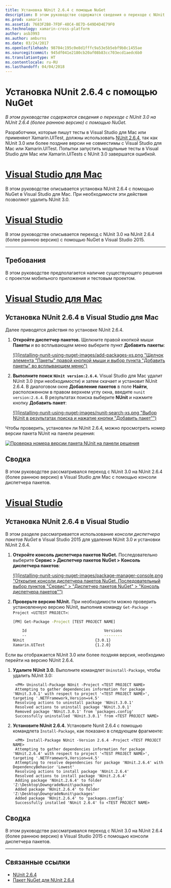 ```yaml
---
title: Установка NUnit 2.6.4 с помощью NuGet
description: В этом руководстве содержатся сведения о переходе с NUnit 3.0 на NUnit 2.6.4 (более раннюю версию) с помощью NuGet.
ms.prod: xamarin
ms.assetid: 7683F2B8-7FDF-48C4-8E7D-649D4D4E79F0
ms.technology: xamarin-cross-platform
author: asb3993
ms.author: amburns
ms.date: 03/24/2017
ms.openlocfilehash: 98704c195c0e8d1fffc9a53e5b5ebf9b8c1455ae
ms.sourcegitcommit: 945df041e2180cb20af08b83cc703ecd1aedc6b0
ms.translationtype: HT
ms.contentlocale: ru-RU
ms.lasthandoff: 04/04/2018
---
```

# <a name="installing-nunit-264-using-nuget"></a>Установка NUnit 2.6.4 с помощью NuGet

_В этом руководстве содержатся сведения о переходе с NUnit 3.0 на NUnit 2.6.4 (более раннюю версию) с помощью NuGet._

Разработчики, которые пишут тесты в Visual Studio для Mac или применяют Xamarin.UITest, должны использовать [NUnit 2.6.4](http://nunit.org/index.php?p=docHome&r=2.6.4), так как NUnit 3.0 или более поздние версии не совместимы с Visual Studio для Mac или Xamarin.UITest. Попытки запустить модульные тесты в Visual Studio для Mac или Xamarin.UITests с NUnit 3.0 завершатся ошибкой.

# <a name="visual-studio-for-mactabvsmac"></a>[Visual Studio для Mac](#tab/vsmac)

В этом руководстве описывается установка NUnit 2.6.4 с помощью NuGet в Visual Studio для Mac. При необходимости эти действия позволяют удалить NUnit 3.0.

# <a name="visual-studiotabvswin"></a>[Visual Studio](#tab/vswin)

В этом руководстве описывается переход с NUnit 3.0 на NUnit 2.6.4 (более раннюю версию) с помощью NuGet в Visual Studio 2015.

-----

## <a name="requirements"></a>Требования

В этом руководстве предполагается наличие существующего решения с проектом мобильного приложения и тестовым проектом.

# <a name="visual-studio-for-mactabvsmac"></a>[Visual Studio для Mac](#tab/vsmac)

## <a name="installing-nunit-264-in-visual-studio-for-mac"></a>Установка NUnit 2.6.4 в Visual Studio для Mac

Далее приводятся действия по установке NUnit 2.6.4.


1. **Откройте диспетчер пакетов.** Щелкните правой кнопкой мыши **Пакеты** и во всплывающем меню выберите пункт **Добавить пакеты**:

    [![](installing-nunit-using-nuget-images/add-packages-xs.png "Щелчок элемента "Пакеты" правой кнопкой мыши и выбор пункта "Добавить пакеты" во всплывающем меню")](installing-nunit-using-nuget-images/add-packages-xs.png#lightbox)
    
1. **Выполните поиск `NUnit version:2.6.4`.** Visual Studio для Mac удалит NUnit 3.0 (при необходимости) и затем скачает и установит NUnit 2.6.4. В диалоговом окне **Добавление пакетов** в поле **Найти**, расположенном в правом верхнем углу окна, введите `nunit version:2.6.4`. В результатах поиска выберите **NUnit** и нажмите кнопку **Добавить пакет**:

    [![](installing-nunit-using-nuget-images/nunit-search-xs.png "Выбор NUnit в результатах поиска и нажатие кнопки "Добавить пакет"")](installing-nunit-using-nuget-images/nunit-search-xs.png#lightbox)


Чтобы проверить, установлен ли NUnit 2.6.4, можно просмотреть номер версии пакета NUnit на панели решения:

[![](installing-nunit-using-nuget-images/nunit-2-6-4-installed.png "Проверка номера версии пакета NUnit на панели решения")](installing-nunit-using-nuget-images/nunit-2-6-4-installed.png#lightbox)

## <a name="summary"></a>Сводка

В этом руководстве рассматривался переход с NUnit 3.0 на NUnit 2.6.4 (более раннюю версию) в Visual Studio для Mac с помощью консоли диспетчера пакетов.


# <a name="visual-studiotabvswin"></a>[Visual Studio](#tab/vswin)

## <a name="installing-nunit-264-in-visual-studio"></a>Установка NUnit 2.6.4 в Visual Studio

В этом разделе рассматривается использование _консоли диспетчера пакетов NuGet_ в Visual Studio 2015 для удаления NUnit 3.0 и установки NUnit 2.6.4.


1. **Откройте консоль диспетчера пакетов NuGet.** Последовательно выберите **Сервис > Диспетчер пакетов NuGet > Консоль диспетчера пакетов**:

    [![](installing-nunit-using-nuget-images/package-manager-console.png "Открытие консоли диспетчера пакетов NuGet. Последовательный выбор пунктов "Сервис" > "Диспетчер пакетов NuGet" > "Консоль диспетчера пакетов"")](installing-nunit-using-nuget-images/package-manager-console.png#lightbox)
    
1. **Проверьте версию NUnit.** При необходимости можно проверить установленную версию NUnit, выполнив команду `Get-Package -Project <UITEST PROJECT>`:

    ```bash
    [PM] Get-Package -Project [TEST PROJECT NAME]
    
        Id                                  Versions                                 ProjectName
        --                                  --------                                 -----------
    NUnit                               {3.0.1}                                  [TEST PROJECT NAME]
    Xamarin.UITest                      {1.2.0}                                  [TEST PROJECT NAME]
    ```

Если вы отображается NUnit 3.0 или более поздняя версия, необходимо перейти на версию NUnit 2.6.4.

1. **Удалите NUnit 3.0.** Выполните командлет `Uninstall-Package`, чтобы удалить NUnit 3.0:

        <PM> Uninstall-Package NUnit -Project <TEST PROJECT NAME>
        Attempting to gather dependencies information for package 'NUnit.3.0.1' with respect to project '<TEST PROJECT NAME>', targeting '.NETFramework,Version=v4.5'
        Resolving actions to uninstall package 'NUnit.3.0.1'
        Resolved actions to uninstall package 'NUnit.3.0.1'
        Removed package 'NUnit.3.0.1' from 'packages.config'
        Successfully uninstalled 'NUnit.3.0.1' from <TEST PROJECT NAME>

1. **Установите NUnit 2.6.4.** Установите Nunit 2.6.4 с помощью командлета `Install-Package`, как показано в следующем фрагменте:

        <PM> Install-Package NUnit -Version 2.6.4 -Project <TEST PROJECT NAME>
        Attempting to gather dependencies information for package 'NUnit.2.6.4' with respect to project '<TEST PROJECT NAME>', targeting '.NETFramework,Version=v4.5'
        Attempting to resolve dependencies for package 'NUnit.2.6.4' with DependencyBehavior 'Lowest'
        Resolving actions to install package 'NUnit.2.6.4'
        Resolved actions to install package 'NUnit.2.6.4'
        Adding package 'NUnit.2.6.4' to folder 'Z:\Desktop\DowngradeNunit\packages'
        Added package 'NUnit.2.6.4' to folder 'Z:\Desktop\DowngradeNunit\packages'
        Added package 'NUnit.2.6.4' to 'packages.config'
        Successfully installed 'NUnit 2.6.4' to <TEST PROJECT NAME>
    
## <a name="summary"></a>Сводка

В этом руководстве рассматривался переход с NUnit 3.0 на NUnit 2.6.4 (более раннюю версию) в Visual Studio 2015 с помощью консоли диспетчера пакетов.

-----

## <a name="related-links"></a>Связанные ссылки

- [NUnit 2.6.4](http://nunit.org/index.php?p=docHome&r=2.6.4)
- [Пакет NuGet для NUnit 2.6.4](https://www.nuget.org/packages/NUnit/2.6.4)
